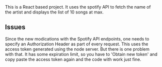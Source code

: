 This is a React based project. It uses the spotify API to fetch the name of the artist and displays the list of 10 songs at max.

## Issues

Since the new modications with the Spotify API endpoints, one needs to specify an Authorization Header as part of every request. This uses the access token generated using the node server. But there is one problem with that. It has some expiration limit, so you have to 'Obtain new token' and copy paste the access token again and the code with work just fine.

